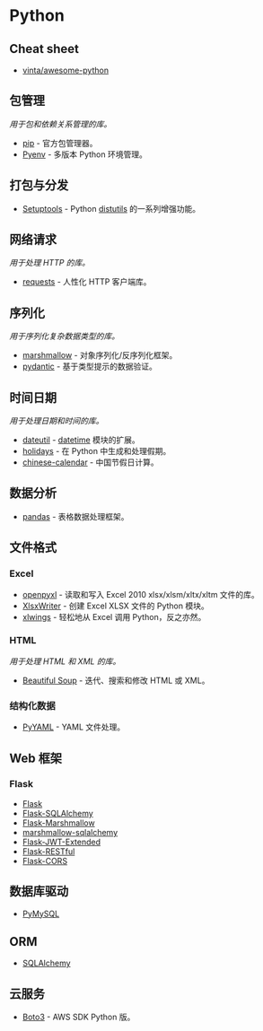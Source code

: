 # Python

## Cheat sheet

- [vinta/awesome-python](https://github.com/vinta/awesome-python)

## 包管理

*用于包和依赖关系管理的库。*

- [pip](https://pip.pypa.io/en/stable/) - 官方包管理器。
- [Pyenv](https://github.com/pyenv/pyenv) - 多版本 Python 环境管理。

## 打包与分发

- [Setuptools](https://packaging.python.org/en/latest/key_projects/#easy-install) - Python [distutils](https://docs.python.org/zh-cn/3.11/library/distutils.html) 的一系列增强功能。

## 网络请求

*用于处理 HTTP 的库。*

- [requests](https://github.com/psf/requests) - 人性化 HTTP 客户端库。

## 序列化

*用于序列化复杂数据类型的库。*

- [marshmallow](https://github.com/marshmallow-code/marshmallow) - 对象序列化/反序列化框架。
- [pydantic](https://github.com/pydantic/pydantic) - 基于类型提示的数据验证。

## 时间日期

*用于处理日期和时间的库。*

- [dateutil](https://github.com/dateutil/dateutil) - [datetime](https://docs.python.org/zh-cn/3/library/datetime.html) 模块的扩展。
- [holidays](https://github.com/vacanza/python-holidays) - 在 Python 中生成和处理假期。
- [chinese-calendar](https://github.com/LKI/chinese-calendar) - 中国节假日计算。

## 数据分析

- [pandas](https://pandas.pydata.org/) - 表格数据处理框架。

## 文件格式

### Excel

- [openpyxl](https://openpyxl.readthedocs.io/en/stable/) - 读取和写入 Excel 2010 xlsx/xlsm/xltx/xltm 文件的库。
- [XlsxWriter](https://github.com/jmcnamara/XlsxWriter) - 创建 Excel XLSX 文件的 Python 模块。
- [xlwings](https://github.com/xlwings/xlwings) - 轻松地从 Excel 调用 Python，反之亦然。

### HTML

*用于处理 HTML 和 XML 的库。*

- [Beautiful Soup](https://www.crummy.com/software/BeautifulSoup/bs4/doc.zh/) - 迭代、搜索和修改 HTML 或 XML。

### 结构化数据

- [PyYAML](https://github.com/yaml/pyyaml) - YAML 文件处理。

## Web 框架

### Flask

- [Flask](https://github.com/pallets/flask)
- [Flask-SQLAlchemy](https://github.com/pallets-eco/flask-sqlalchemy)
- [Flask-Marshmallow](https://github.com/marshmallow-code/flask-marshmallow)
- [marshmallow-sqlalchemy](https://github.com/marshmallow-code/marshmallow-sqlalchemy)
- [Flask-JWT-Extended](https://github.com/vimalloc/flask-jwt-extended)
- [Flask-RESTful](https://github.com/flask-restful/flask-restful)
- [Flask-CORS](https://github.com/corydolphin/flask-cors)

## 数据库驱动

- [PyMySQL](https://github.com/PyMySQL/PyMySQL)

## ORM

- [SQLAlchemy](https://github.com/sqlalchemy/sqlalchemy)

## 云服务

- [Boto3](https://github.com/boto/boto3) - AWS SDK Python 版。

